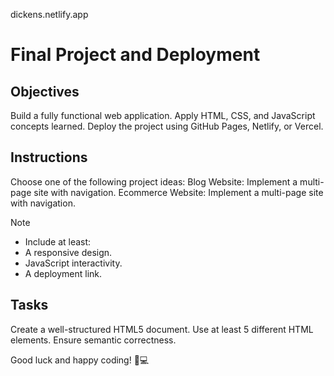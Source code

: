 
dickens.netlify.app

# Final Project and Deployment

## Objectives

Build a fully functional web application.
Apply HTML, CSS, and JavaScript concepts learned.
Deploy the project using GitHub Pages, Netlify, or Vercel.

## Instructions

Choose one of the following project ideas:
Blog Website: Implement a multi-page site with navigation.
Ecommerce Website: Implement a multi-page site with navigation.

> [!NOTE]
>
> - Include at least:
> - A responsive design.
> - JavaScript interactivity.
> - A deployment link.

## Tasks

Create a well-structured HTML5 document.
Use at least 5 different HTML elements.
Ensure semantic correctness.

Good luck and happy coding! 🚀💻

